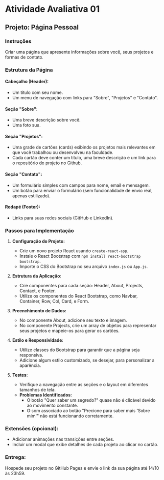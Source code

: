 # Atividade Avaliativa 01

## Projeto: Página Pessoal

### Instruções
Criar uma página que apresente informações sobre você, seus projetos e formas de contato.

### Estrutura da Página

#### Cabeçalho (Header):
- Um título com seu nome.
- Um menu de navegação com links para "Sobre", "Projetos" e "Contato".

#### Seção "Sobre":
- Uma breve descrição sobre você.
- Uma foto sua.

#### Seção "Projetos":
- Uma grade de cartões (cards) exibindo os projetos mais relevantes em que você trabalhou ou desenvolveu na faculdade.
- Cada cartão deve conter um título, uma breve descrição e um link para o repositório do projeto no Github.

#### Seção "Contato":
- Um formulário simples com campos para nome, email e mensagem.
- Um botão para enviar o formulário (sem funcionalidade de envio real, apenas estilizado).

#### Rodapé (Footer):
- Links para suas redes sociais (GitHub e LinkedIn).

### Passos para Implementação

1. **Configuração do Projeto:**
   - Crie um novo projeto React usando `create-react-app`.
   - Instale o React Bootstrap com `npm install react-bootstrap bootstrap`.
   - Importe o CSS do Bootstrap no seu arquivo `index.js` ou `App.js`.

2. **Estrutura da Aplicação:**
   - Crie componentes para cada seção: Header, About, Projects, Contact, e Footer.
   - Utilize os componentes do React Bootstrap, como Navbar, Container, Row, Col, Card, e Form.

3. **Preenchimento de Dados:**
   - No componente About, adicione seu texto e imagem.
   - No componente Projects, crie um array de objetos para representar seus projetos e mapeie-os para gerar os cartões.

4. **Estilo e Responsividade:**
   - Utilize classes do Bootstrap para garantir que a página seja responsiva.
   - Adicione algum estilo customizado, se desejar, para personalizar a aparência.

5. **Testes:**
   - Verifique a navegação entre as seções e o layout em diferentes tamanhos de tela.
   - **Problemas Identificados:**
     - O botão "Quer saber um segredo?" quase não é clicável devido ao movimento constante.
     - O som associado ao botão "Precione para saber mais 'Sobre mim'" não está funcionando corretamente.

### Extensões (opcional):
- Adicionar animações nas transições entre seções.
- Incluir um modal que exibe detalhes de cada projeto ao clicar no cartão.

### Entrega:
Hospede seu projeto no GitHub Pages e envie o link da sua página até 14/10 às 23h59.
